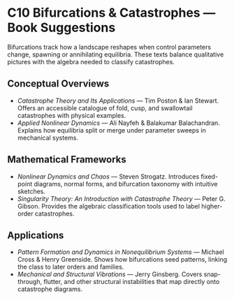 # C10 Bifurcations & Catastrophes — Book Suggestions

Bifurcations track how a landscape reshapes when control parameters change, spawning or annihilating equilibria. These texts balance qualitative pictures with the algebra needed to classify catastrophes.

## Conceptual Overviews
- *Catastrophe Theory and Its Applications* — Tim Poston & Ian Stewart. Offers an accessible catalogue of fold, cusp, and swallowtail catastrophes with physical examples.
- *Applied Nonlinear Dynamics* — Ali Nayfeh & Balakumar Balachandran. Explains how equilibria split or merge under parameter sweeps in mechanical systems.

## Mathematical Frameworks
- *Nonlinear Dynamics and Chaos* — Steven Strogatz. Introduces fixed-point diagrams, normal forms, and bifurcation taxonomy with intuitive sketches.
- *Singularity Theory: An Introduction with Catastrophe Theory* — Peter G. Gibson. Provides the algebraic classification tools used to label higher-order catastrophes.

## Applications
- *Pattern Formation and Dynamics in Nonequilibrium Systems* — Michael Cross & Henry Greenside. Shows how bifurcations seed patterns, linking the class to later orders and families.
- *Mechanical and Structural Vibrations* — Jerry Ginsberg. Covers snap-through, flutter, and other structural instabilities that map directly onto catastrophe diagrams.
